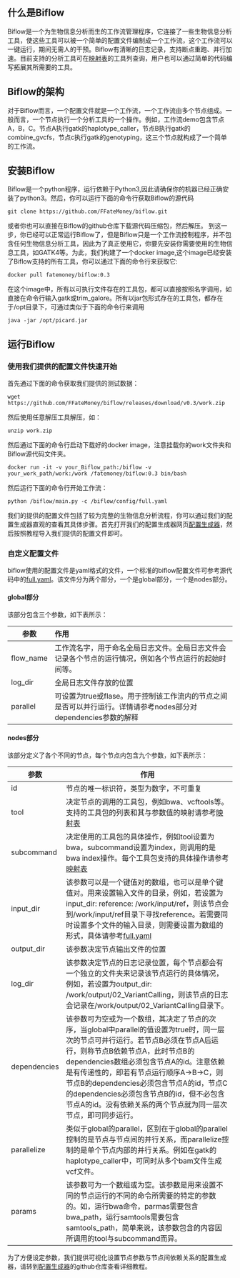 ## 什么是Biflow

Biflow是一个为生物信息分析而生的工作流管理程序，它连接了一些生物信息分析工具，使这些工具可以被一个简单的配置文件编制成一个工作流，这个工作流可以一键运行，期间无需人的干预。Biflow有清晰的日志记录，支持断点重跑、并行加速。目前支持的分析工具可在[映射表](./support.md)的工具列查询，用户也可以通过简单的代码编写拓展其所需要的工具。

## Biflow的架构

对于Biflow而言，一个配置文件就是一个工作流，一个工作流由多个节点组成。一般而言，一个节点执行一个分析工具的一个操作。例如，工作流demo包含节点A，B，C。节点A执行gatk的haplotype_caller，节点B执行gatk的combine_gvcfs，节点c执行gatk的genotyping，这三个节点就构成了一个简单的工作流。

## 安装Biflow

Biflow是一个python程序，运行依赖于Python3,因此请确保你的机器已经正确安装了python3。然后，你可以运行下面的命令行获取Biflow的源代码

```
git clone https://github.com/FFateMoney/biflow.git
```

或者你也可以直接在Biflow的github仓库下载源代码压缩包，然后解压。
到这一步，你已经可以正常运行Biflow了，但是Biflow只是一个工作流控制程序，并不包含任何生物信息分析工具，因此为了真正使用它，你要先安装你需要使用的生物信息工具，如GATK4等。为此，我们构建了一个docker image,这个image已经安装了Biflow支持的所有工具，你可以通过下面的命令行来获取它:

```
docker pull fatemoney/biflow:0.3
```

在这个image中，所有以可执行文件存在的工具包，都可以直接按照名字调用，如直接在命令行输入gatk或trim_galore。所有以jar包形式存在的工具包，都存在于/opt目录下，可通过类似于下面的命令行来调用

```
java -jar /opt/picard.jar
```

## 运行Biflow

### 使用我们提供的配置文件快速开始

首先通过下面的命令获取我们提供的测试数据：

```
wget https://github.com/FFateMoney/biflow/releases/download/v0.3/work.zip
```

然后使用任意解压工具解压，如：

```
unzip work.zip
```

然后通过下面的命令行启动下载好的docker image，注意挂载你的work文件夹和Biflow源代码文件夹。

```
docker run -it -v your_Biflow_path:/biflow -v your_work_path/work:/work /fatemoney/biflow:0.3 bin/bash
```

然后运行下面的命令行开始工作流：

```
python /biflow/main.py -c /biflow/config/full.yaml
```

我们的提供的配置文件包括了较为完整的生物信息分析流程，你可以通过我们的配置生成器直观的查看其具体步骤。首先打开我们的配置生成器网页[配置生成器](https://github.com/FFateMoney/biflow_config_generator)，然后按照教程导入我们提供的配置文件即可。

### 自定义配置文件

biflow使用的配置文件是yaml格式的文件，一个标准的biflow配置文件可参考源代码中的[full.yaml](./config/full.yaml)。该文件分为两个部分，一个是global部分，一个是nodes部分。

#### global部分

该部分包含三个参数，如下表所示：

| 参数        | 作用                                                                   |
| --------- |:-------------------------------------------------------------------- |
| flow_name | 工作流名字，用于命名全局日志文件。全局日志文件会记录各个节点的运行情况，例如各个节点运行的起始时间等。                  |
| log_dir   | 全局日志文件存放的位置                                                          |
| parallel  | 可设置为true或flase。用于控制该工作流内的节点之间是否可以并行运行。详情请参考nodes部分对dependencies参数的解释 |

#### nodes部分

该部分定义了各个不同的节点，每个节点内包含九个参数，如下表所示：

| 参数           | 作用                                                                                                                                                                                                                                                |
| ------------ | ------------------------------------------------------------------------------------------------------------------------------------------------------------------------------------------------------------------------------------------------- |
| id           | 节点的唯一标识符，类型为数字，不可重复                                                                                                                                                                                                                               |
| tool         | 决定节点的调用的工具包，例如bwa、vcftools等。支持的工具包的列表和其与参数值的映射请参考[映射表](./support.md)                                                                                                                                                                              |
| subcommand   | 决定使用的工具包的具体操作，例如tool设置为bwa，subcommand设置为index，则调用的是bwa index操作。每个工具包支持的具体操作请参考[映射表](./support.md)                                                                                                                                                 |
| input_dir    | 该参数可以是一个键值对的数组，也可以是单个键值对。用来设置输入文件的目录，例如，若设置为input_dir: reference: /work/input/ref，则该节点会到/work/input/ref目录下寻找reference。若需要同时设置多个文件的输入目录，则需要设置为数组的形式，具体请参考[full.yaml](./config/full.yaml)                                                           |
| output_dir   | 该参数决定节点输出文件的位置                                                                                                                                                                                                                                    |
| log_dir      | 该参数决定节点的日志记录位置，每个节点都会有一个独立的文件夹来记录该节点运行的具体情况，例如，若设置为output_dir: /work/output/02_VariantCalling，则该节点的日志会记录在/work/output/02_VariantCalling目录下。                                                                                                       |
| dependencies | 该参数可为空或为一个数组，其决定了节点的次序，当global中parallel的值设置为true时，同一层次的节点可并行运行。若节点B必须在节点A后运行，则称节点B依赖节点A，此时节点B的dependencies数组必须包含节点A的id。注意依赖是有传递性的，即若有节点运行顺序A->B->C，则节点B的dependencies必须包含节点A的id，节点C的dependencies必须包含节点B的id，但不必包含节点A的id。没有依赖关系的两个节点就为同一层次节点，即可同步运行。 |
| parallelize  | 类似于global的parallel，区别在于global的parallel控制的是节点与节点间的并行关系，而parallelize控制的是单个节点内部的并行关系。例如在gatk的haplotype_caller中，可同时从多个bam文件生成vcf文件。                                                                                                                   |
| params       | 该参数可为一个数组或为空。该参数是用来设置不同的节点运行的不同的命令所需要的特定的参数的。如，运行bwa命令，parmas需要包含bwa_path，运行samtools需要包含samtools_path，简单来说，该参数包含的内容因所调用的tool与subcommand而异。                                                                                                        |

为了方便设定参数，我们提供可视化设置节点参数与节点间依赖关系的配置生成器，请转到[配置生成器](https://github.com/FFateMoney/biflow_config_generator)的github仓库查看详细教程。 


